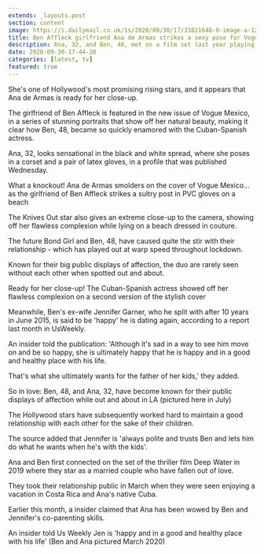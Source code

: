 ```yaml
---
extends: _layouts.post
section: content
image: https://i.dailymail.co.uk/1s/2020/09/30/17/33821648-0-image-a-12_1601483361343.jpg 
title: Ben Affleck girlfriend Ana de Armas strikes a sexy pose for Vogue Mexico 
description: Ana, 32, and Ben, 48, met on a film set last year playing lovers. 
date: 2020-09-30-17-44-20 
categories: [latest, tv] 
featured: true 
--- 
```

She's one of Hollywood's most promising rising stars, and it appears that Ana de Armas is ready for her close-up.

The girlfriend of Ben Affleck is featured in the new issue of Vogue Mexico, in a series of stunning portraits that show off her natural beauty, making it clear how Ben, 48, became so quickly enamored with the Cuban-Spanish actress. 

Ana, 32, looks sensational in the black and white spread, where she poses in a corset and a pair of latex gloves, in a profile that was published Wednesday. 

What a knockout! Ana de Armas smolders on the cover of Vogue Mexico... as the girlfriend of Ben Affleck strikes a sultry post in PVC gloves on a beach 

The Knives Out star also gives an extreme close-up to the camera, showing off her flawless complexion while lying on a beach dressed in couture. 

The future Bond Girl and Ben, 48, have caused quite the stir with their relationship - which has played out at warp speed throughout lockdown. 

Known for their big public displays of affection, the duo are rarely seen without each other when spotted out and about. 

Ready for her close-up! The Cuban-Spanish actress showed off her flawless complexion on a second version of the stylish cover 

Meanwhile, Ben's ex-wife Jennifer Garner, who he split with after 10 years in June 2015, is said to be 'happy' he is dating again, according to a report last month in UsWeekly. 

An insider told the publication: 'Although it's sad in a way to see him move on and be so happy, she is ultimately happy that he is happy and in a good and healthy place with his life. 

That's what she ultimately wants for the father of her kids,' they added. 

So in love: Ben, 48, and Ana, 32, have become known for their public displays of affection while out and about in LA (pictured here in July) 

The Hollywood stars have subsequently worked hard to maintain a good relationship with each other for the sake of their children.

The source added that Jennifer is 'always polite and trusts Ben and lets him do what he wants when he's with the kids'.

Ana and Ben first connected on the set of the thriller film Deep Water in 2019 where they star as a married couple who have fallen out of love.

They took their relationship public in March when they were seen enjoying a vacation in Costa Rica and Ana's native Cuba.

Earlier this month, a insider claimed that Ana has been wowed by Ben and Jennifer's co-parenting skills.

An insider told Us Weekly Jen is 'happy and in a good and healthy place with his life' (Ben and Ana pictured March 2020)

